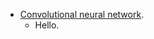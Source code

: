 * [Convolutional neural network](https://en.wikipedia.org/wiki/Convolutional_neural_network).
    * Hello.
